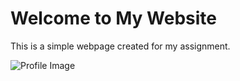 <!DOCTYPE html>
<html lang="en">
<head>
    <meta charset="UTF-8">
    <meta name="viewport" content="width=device-width, initial-scale=1.0">
    <title>My Website</title>
    <link rel="stylesheet" href="style.css">
</head>
<body>
    <h1>Welcome to My Website</h1>
    <p>This is a simple webpage created for my assignment.</p>
    <img src="images/profile.png" alt="Profile Image">
</body>
</html>
